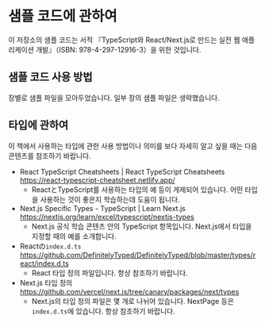 # 샘플 코드에 관하여

이 저장소의 샘플 코드는 서적 『TypeScript와 React/Next.js로 만드는 실전 웹 애플리케이션 개발』（ISBN: 978-4-297-12916-3）을 위한 것입니다.

## 샘플 코드 사용 방법

장별로 샘플 파일을 모아두었습니다.
일부 장의 샘플 파일은 생략했습니다.

## 타입에 관하여

이 책에서 사용하는 타입에 관한 사용 방법이나 의미를 보다 자세히 알고 싶을 때는 다음 콘텐츠를 참조하기 바랍니다.

* React TypeScript Cheatsheets | React TypeScript Cheatsheets <https://react-typescript-cheatsheet.netlify.app/>
    * ReactとTypeScript를 사용하는 타입의 예 등이 게제되어 있습니다. 어떤 타입을 사용하는 것이 좋은지 학습하는데 도움이 됩니다.
* Next.js Specific Types - TypeScript | Learn Next.js <https://nextjs.org/learn/excel/typescript/nextjs-types>
    * Next.js 공식 학습 콘텐츠 안의 TypeScript 항목입니다. Next.js에서 타입을 지정할 때의 예를 소개합니다.
* Reactの`index.d.ts` <https://github.com/DefinitelyTyped/DefinitelyTyped/blob/master/types/react/index.d.ts>
    * React 타입 정의 파일입니다. 항상 참조하기 바랍니다.
* Next.js 타입 정의 <https://github.com/vercel/next.js/tree/canary/packages/next/types>
    * Next.js의 타입 정의 파일은 몇 개로 나뉘어 있습니다. NextPage 등은 `index.d.ts`에 있습니다. 항상 참조하기 바랍니다.

